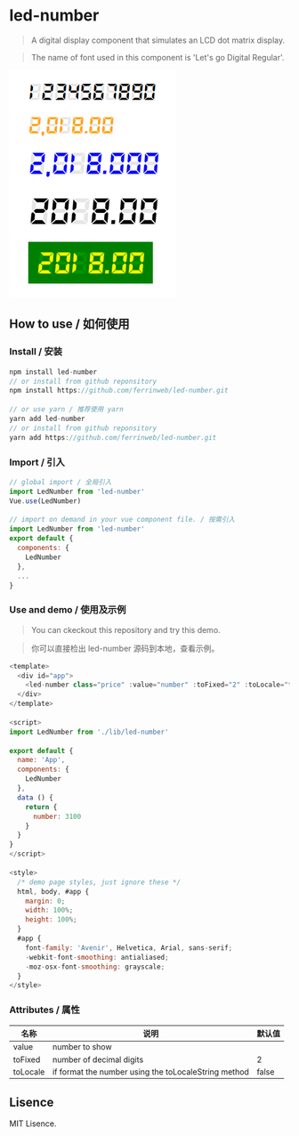 # led-number

> A digital display component that simulates an LCD dot matrix display.

> The name of font used in this component is 'Let's go Digital Regular'.

![](https://github.com/ferrinweb/led-number/raw/master/screensshots.png)

## How to use / 如何使用

### Install / 安装

```javascript
npm install led-number
// or install from github reponsitory
npm install https://github.com/ferrinweb/led-number.git

// or use yarn / 推荐使用 yarn
yarn add led-number
// or install from github reponsitory
yarn add https://github.com/ferrinweb/led-number.git
```

### Import / 引入

```javascript
// global import / 全局引入
import LedNumber from 'led-number'
Vue.use(LedNumber)

// import on demand in your vue component file. / 按需引入
import LedNumber from 'led-number'
export default {
  components: {
    LedNumber
  },
  ...
}
```

### Use and demo / 使用及示例
> You can ckeckout this repository and try this demo.

> 你可以直接检出 led-number 源码到本地，查看示例。

```javascript
<template>
  <div id="app">
    <led-number class="price" :value="number" :toFixed="2" :toLocale="true"></led-number>
  </div>
</template>

<script>
import LedNumber from './lib/led-number'

export default {
  name: 'App',
  components: {
    LedNumber
  },
  data () {
    return {
      number: 3100
    }
  }
}
</script>

<style>
  /* demo page styles, just ignore these */
  html, body, #app {
    margin: 0;
    width: 100%;
    height: 100%;
  }
  #app {
    font-family: 'Avenir', Helvetica, Arial, sans-serif;
    -webkit-font-smoothing: antialiased;
    -moz-osx-font-smoothing: grayscale;
  }
</style>
```

### Attributes / 属性
名称 | 说明 | 默认值
|---|---|---|
value | number to show |
toFixed | number of decimal digits | 2
toLocale | if format the number using the toLocaleString method | false

## Lisence
MIT Lisence.
